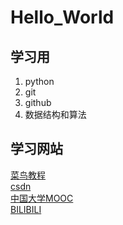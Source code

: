 # Hello_World

## 学习用

1. python
2. git
3. github
4. 数据结构和算法

## 学习网站

[菜鸟教程](https://www.runoob.com/ "runoob")  
[csdn](https://www.csdn.net/?spm=1001.2014.3001.4476 "csdn")  
[中国大学MOOC](https://www.icourse163.org/ "mooc")  
[BILIBILI](https://www.bilibili.com/)  
